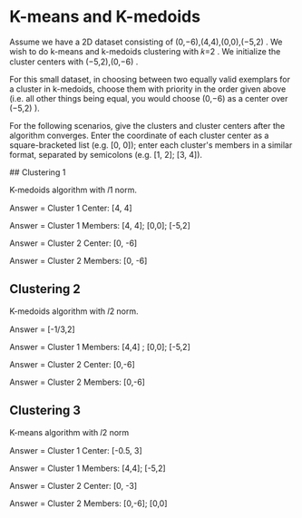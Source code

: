 # K-means and K-medoids


Assume we have a 2D dataset consisting of  (0,−6),(4,4),(0,0),(−5,2) . We wish to do k-means and k-medoids clustering with  𝑘=2 . We initialize the cluster centers with  (−5,2),(0,−6) .

For this small dataset, in choosing between two equally valid exemplars for a cluster in k-medoids, choose them with priority in the order given above (i.e. all other things being equal, you would choose  (0,−6)  as a center over  (−5,2) ).

For the following scenarios, give the clusters and cluster centers after the algorithm converges. Enter the coordinate of each cluster center as a square-bracketed list (e.g. [0, 0]); enter each cluster's members in a similar format, separated by semicolons (e.g. [1, 2]; [3, 4]).


## Clustering 1

K-medoids algorithm with  𝑙1  norm.

Answer = Cluster 1 Center: [4, 4]

Answer = Cluster 1 Members: [4, 4]; [0,0]; [-5,2]

Answer = Cluster 2 Center: [0, -6]

Answer = Cluster 2 Members: [0, -6]


## Clustering 2

K-medoids algorithm with  𝑙2  norm.

Answer = [-1/3,2]

Answer = Cluster 1 Members: [4,4] ; [0,0]; [-5,2] 

Answer = Cluster 2 Center: [0,-6]

Answer = Cluster 2 Members: [0,-6]


## Clustering 3

K-means algorithm with  𝑙2  norm


Answer = Cluster 1 Center: [-0.5, 3]

Answer = Cluster 1 Members: [4,4]; [-5,2]

Answer = Cluster 2 Center: [0, -3] 

Answer = Cluster 2 Members: [0,-6]; [0,0]


